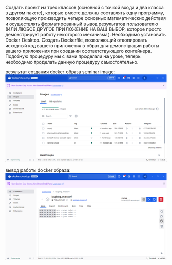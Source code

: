 Создать проект из трёх классов (основной с точкой входа и два класса в другом пакете),
которые вместе должны составлять одну программу, позволяющую производить четыре
основных математических действия и осуществлять форматированный вывод результатов
пользователю (ИЛИ ЛЮБОЕ ДРУГОЕ ПРИЛОЖЕНИЕ НА ВАШ ВЫБОР, которое просто демонстрирует
работу некоторого механизма). 
Необходимо установить Docker Desktop. Создать Dockerfile, 
позволяющий откопировать исходный код вашего приложения в образ для демонстрации 
работы вашего приложения при создании соответствующего контейнера.
Подобную процедуру мы с вами проделали на уроке, теперь необходимо проделать
данную процедуру самостоятельно.

результат создания docker образа seminar image: ![img.png](img.png)

вывод работы docker образа: ![img_1.png](img_1.png)